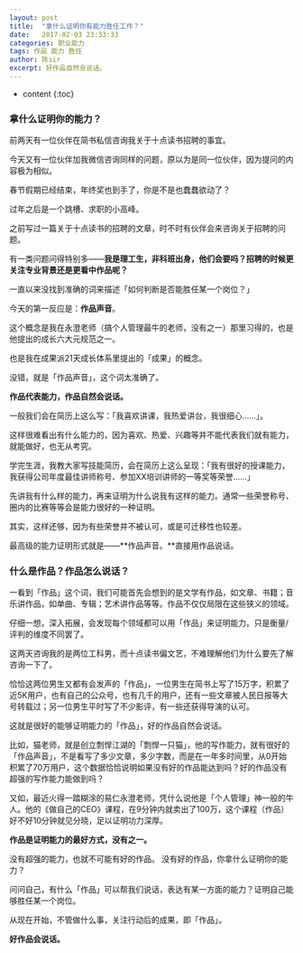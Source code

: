 ```yaml
---
layout: post
title:  "拿什么证明你有能力胜任工作？"
date:   2017-02-03 23:33:33
categories: 职业能力
tags: 作品 能力 胜任
author: 陈sir
excerpt: 好作品自然会说话。
---
```


* content
{:toc}

### **拿什么证明你的能力？**

前两天有一位伙伴在简书私信咨询我关于十点读书招聘的事宜。

今天又有一位伙伴加我微信咨询同样的问题，原以为是同一位伙伴，因为提问的内容极为相似。

春节假期已经结束，年终奖也到手了，你是不是也蠢蠢欲动了？

过年之后是一个跳槽、求职的小高峰。

之前写过一篇关于十点读书的招聘的文章，时不时有伙伴会来咨询关于招聘的问题。

有一类问题问得特别多——**我是理工生，非科班出身，他们会要吗？招聘的时候更关注专业背景还是更看中作品呢？**

一直以来没找到准确的词来描述「如何判断是否能胜任某一个岗位？」

今天的第一反应是：**作品声音**。

这个概念是我在永澄老师（搞个人管理最牛的老师，没有之一）那里习得的，也是他提出的成长六大元规范之一。

也是我在成果派21天成长体系里提出的「成果」的概念。

没错，就是「作品声音」，这个词太准确了。

**作品代表能力，作品自然会说话。**

一般我们会在简历上这么写：「我喜欢讲课，我热爱讲台，我很细心……」。

这样很难看出有什么能力的，因为喜欢、热爱、兴趣等并不能代表我们就有能力，就能做好，也无从考究。

学完生涯，我教大家写技能简历，会在简历上这么呈现：「我有很好的授课能力，我获得公司年度最佳讲师称号、参加XX培训讲师的一等奖等荣誉……」

先讲我有什么样的能力，再来证明为什么说我有这样的能力。通常一些荣誉称号、圈内的比赛等等会是能力很好的一种证明。

其实，这样还够，因为有些荣誉并不被认可，或是可迁移性也较差。

最高级的能力证明形式就是——**作品声音。**直接用作品说话。

### **什么是作品？作品怎么说话？**

一看到「作品」这个词，我们可能首先会想到的是文学有作品，如文章、书籍；音乐讲作品，如单曲、专辑；艺术讲作品等等。作品不仅仅局限在这些狭义的领域。

仔细一想，深入拓展，会发现每个领域都可以用「作品」来证明能力。只是衡量/评判的维度不同罢了。

这两天咨询我的是两位工科男，而十点读书偏文艺，不难理解他们为什么要先了解咨询一下了。

恰恰这两位男生又都有会发声的「作品」，一位男生在简书上写了15万字，积累了近5K用户，也有自己的公众号，也有几千的用户，还有一些文章被人民日报等大号转载过；另一位男生平时写了不少影评，有一些还获得导演的认可。

这就是很好的能够证明能力的「作品」，好的作品自然会说话。

比如，猫老师，就是创立剽悍江湖的「剽悍一只猫」，他的写作能力，就有很好的「作品声音」，不是看写了多少文章，多少字数，而是在一年多时间里，从0开始积累了70万用户，这个数据恰恰说明如果没有好的作品能达到吗？好的作品没有超强的写作能力能做到吗？

又如，最近火得一踏糊涂的易仁永澄老师，凭什么说他是「个人管理」神一般的牛人。他的《做自己的CEO》课程，在9分钟内就卖出了100万，这个课程（作品）好不好10分钟就见分晓，足以证明功力深厚。

**作品是证明能力的最好方式，没有之一。**

没有超强的能力，也就不可能有好的作品。
没有好的作品，你拿什么证明你的能力？

问问自己，有什么「作品」可以帮我们说话，表达有某一方面的能力？证明自己能够胜任某一个岗位。

从现在开始，不管做什么事，关注行动后的成果，即「作品」。

**好作品会说话。**
